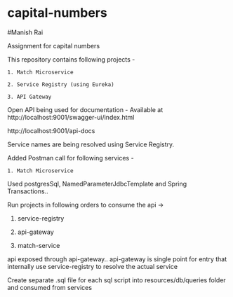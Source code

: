 # capital-numbers
#Manish Rai

Assignment for capital numbers

This repository contains following projects -

	1. Match Microservice
	
	2. Service Registry (using Eureka)
	
	3. API Gateway
	
Open API being used for documentation - Available at http://localhost:9001/swagger-ui/index.html

http://localhost:9001/api-docs
    
Service names are being resolved using Service Registry.

Added Postman call for following services -

	1. Match Microservice
	
Used postgresSql, NamedParameterJdbcTemplate and Spring Transactions..

Run projects in following orders to consume the api ->

1. service-registry

2. api-gateway

3. match-service

api exposed through api-gateway.. api-gateway is single point for entry that internally use service-registry to resolve the actual service

Create separate .sql file for each sql script into resources/db/queries folder and consumed from services


